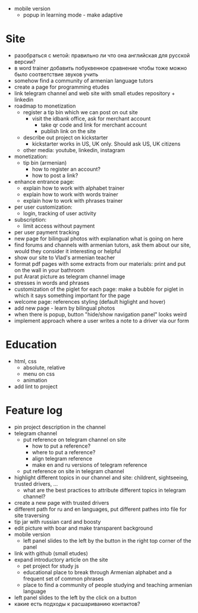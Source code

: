 
* mobile version
  * popup in learning mode - make adaptive


# Site
* разобраться с метой: правильно ли что она английская для русской версии?
* в word trainer добавить побуквенное сравнение чтобы тоже можно было соответствие звуков учить
* somehow find a community of armenian language tutors
* create a page for programming etudes
* link telegram channel and web site with small etudes repository + linkedin
* roadmap to monetization
  * register a tip bin which we can post on out site
    * visit the idbank office, ask for merchant account
      * take qr code and link for merchant account
      * publish link on the site
  * describe out project on kickstarter
    * kickstarter works in US, UK only. Should ask US, UK citizens
  * other media: youtube, linkedin, instagram
* monetization:
  * tip bin (armenian)
    * how to register an account?
    * how to post a link?
* enhance entrance page:
  * explain how to work with alphabet trainer
  * explain how to work with words trainer
  * explain how to work with phrases trainer
* per user customization:
  * login, tracking of user activity
* subscription:
  * limit access without payment
* per user payment tracking
* new page for bilingual photos with explanation what is going on here
* find forums and channels with armenian tutors, ask them about our site, would they consider it interesting or helpful
* show our site to Vlad's armenian teacher
* format pdf pages with some extracts from our materials: print and put on the wall in your bathroom
* put Ararat picture as telegram channel image
* stresses in words and phrases
* customization of the piglet for each page: make a bubble for piglet in which it says something important for the page
* welcome page: references styling (default higlight and hover)
* add new page - learn by bilingual photos
* when there is popup, button "hide/show navigation panel" looks weird
* implement approach where a user writes a note to a driver via our form

# Education
* html, css
  * absolute, relative
  * menu on css
  * animation
* add lint to project

# Feature log
* pin project description in the channel
* telegram channel
  * put reference on telegram channel on site
    * how to put a reference?
    * where to put a reference?
    * align telegram reference
    * make en and ru versions of telegram reference
  * put reference on site in telegram channel
* highlight different topics in our channel and site: childrent, sightseeing, trusted drivers, ...
  * what are the best practices to attribute different topics in telegram channel?
* create a new page with trusted drivers
* different path for ru and en languages, put different pathes into file for site traversing
* tip jar with russian card and boosty
* edit picture with boar and make transparent background
* mobile version
  * left panel slides to the left by the button in the right top corner of the panel
* link with github (small etudes)
* expand introductory article on the site
  * pet project for study js
  * educational place to break through Armenian alphabet and a frequent set of common phrases
  * place to find a community of people studying and teaching armenian language
* left panel slides to the left by the click on a button
* какие есть подходы к расшариванию контактов?

